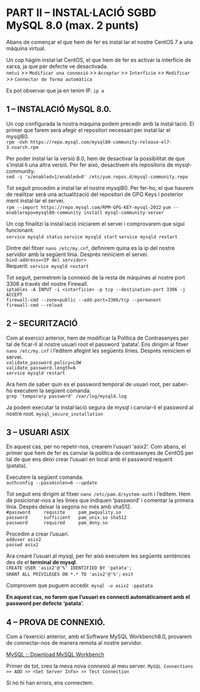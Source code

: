# PART II – INSTAL·LACIÓ SGBD MySQL 8.0 (max. 2 punts)
Abans de començar el que hem de fer es instal·lar el nostre CentOS 7 a
una màquina virtual.

Un cop hàgim instal·lat CentOS, el que hem de fer es activar la
interfície de xarxa, ja que per defecte ve desactivada.<br>
```nmtui``` >> ```Modificar una connexió``` >> ```Acceptar``` >> ```Interficie``` >> ```Modificar``` >> ```Connectar de forma automàtica```

Es pot observar que ja en tenim IP. ```ip a ```

## 1 – INSTALACIÓ MySQL 8.0.

Un cop configurada la nostra màquina podem precedir amb la instal·lació.
El primer que farem serà afegir el repositori necessari per instal·lar
el mysql80.<br>
```rpm -Uvh https://repo.mysql.com/mysql80-community-release-el7-3.noarch.rpm```

Per poder instal·lar la versió 8.0, hem de desactivar la possibilitat de
que s’instal·li una altra versió. Per fer això, desactivem els
repositoris de mysql-community.<br>
```sed -i 's/enabled=1/enabled=0' /etc/yum.repos.d/mysql-community.repo```

Tot seguit procedim a instal·lar el nostre mysql80. Per fer-ho, el que
haurem de realitzar serà una actualització del repositori de GPG Keys i
posterior ment instal·lar el servei.<br>
```rpm --import https://repo.mysql.com/RPM-GPG-KEY-mysql-2022```
```yum --enablerepo=mysql80-community install mysql-community-server```

Un cop finalitzi la instal·lació iniciarem el servei i comprovarem que
sigui funcionant.<br>
```service mysqld status``` ```service mysqld start``` ```service mysqld restart```


Dintre del fitxer ```nano /etc/my.cnf```, definirem quina es la ip del nostre
servidor amb la següent línia. Després reiniciem el servei.<br>
```bind-address=<IP del servidor>```<br>
Requerit: ```service mysqld restart```

Tot seguit, permetrem la connexió de la resta de màquines al nostre port
3306 a través del nostre Firewall.<br>
```iptables -A INPUT -i <interficie> -p tcp --destination-port 3306 -j ACCEPT```<br>
```firewall-cmd --zone=public --add-port=3306/tcp --permanent```<br>
```firewall-cmd --reload```


## 2 – SECURITZACIÓ

Com al exercici anterior, hem de modificar la Política de Contrasenyes
per tal de ficar-li al nostre usuari root el password ‘patata’. Ens
dirigim al fitxer ```nano /etc/my.cnf``` i l’editem afegint les següents línies.
Després reiniciem el servei.<br>
```validate_password.policy=LOW```<br>
```validate_password.length=6```<br>
```service mysqld restart```<br>

Ara hem de saber quin es el password temporal de usuari root, per
saber-ho executem la següent comanda.<br>
```grep 'temporary password' /var/log/mysqld.log```

Ja podem executar la instal·lació segura de mysql i canviar-li el
password al nostre root.
```mysql_secure_installation```


## 3 – USUARI ASIX

En aquest cas, per no repetir-nos, crearem l’usuari ‘asix2’. Com abans,
el primer que hem de fer es canviar la política de contrasenyes de
CentOS per tal de que ens deixi crear l’usuari en local amb el password
requerit (patata).

Executem la següent comanda.<br>
```authconfig --passminlen=6 --update```

Tot seguit ens dirigim al fitxer ```nano /etc/pam.d/system-auth``` i l’editem.
Hem de posicionar-nos a les línies que indiquen ‘password’ i comentar la
primera línia. Despés deixar la segona no més amb sha512.<br>
```#password     requsite     pam_pwquality.so```<br>
```password      sufficient   pam_unix.so sha512```<br>
```password      required     pam_deny.so```<br>

Procedim a crear l’usuari.<br>
```adduser asix2```<br>
```passwd asix2```

Ara crearé l’usuari al mysql, per fer això executem les següents
sentències des de el <b>terminal de mysql</b>.<br>
```CREATE USER 'asix2'@'%' IDENTIFIED BY 'patata';```<br>
```GRANT ALL PRIVILEGES ON *.* TO 'asix2'@'%';```
```exit```

Comprovem que puguem accedir.
```mysql -u asix2 -ppatata```

<b>En aquest cas, no farem que l’usuari es connecti automàticament amb el
password per defecte ‘patata’.</b>

## 4 – PROVA DE CONNEXIÓ.

Com a l’exercici anterior, amb el Software MySQL Workbench8.0, provarem
de connectar-nos de manera remota al nostre servidor.

[MySQL :: Download MySQL
Workbench](https://dev.mysql.com/downloads/workbench/)

Primer de tot, creo la meva nova connexió al meu server.
```MySQL Connections >> ADD >> <Set Server Info> >> Test Connection ```

Si no hi han errors, ens connectem.


